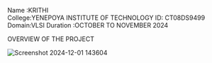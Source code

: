 Name :KRITHI                                                                                                                                                                                            
College:YENEPOYA INSTITUTE OF TECHNOLOGY
ID: CT08DS9499
Domain:VLSI
Duration :OCTOBER TO NOVEMBER 2024



OVERVIEW OF THE PROJECT






![Screenshot 2024-12-01 143604](https://github.com/user-attachments/assets/212ae230-e3ba-40a1-be9f-7ba5ae45c07b)

